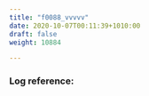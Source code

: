 ```yaml
---
title: "f0088_vvvvv"
date: 2020-10-07T00:11:39+1010:00
draft: false
weight: 10884

---
```


### Log reference: <no value>

```
